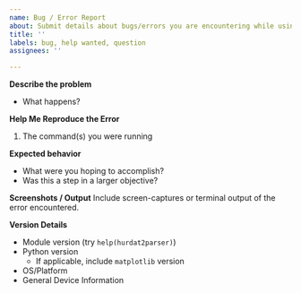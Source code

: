 ```yaml
---
name: Bug / Error Report
about: Submit details about bugs/errors you are encountering while using this module
title: ''
labels: bug, help wanted, question
assignees: ''

---
```


**Describe the problem**
- What happens?

**Help Me Reproduce the Error**
1. The command(s) you were running

**Expected behavior**
- What were you hoping to accomplish?
- Was this a step in a larger objective?

**Screenshots / Output**
Include screen-captures or terminal output of the error encountered.

**Version Details**
- Module version (try `help(hurdat2parser)`)
- Python version
  - If applicable, include `matplotlib` version
- OS/Platform
- General Device Information
